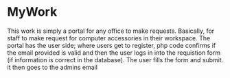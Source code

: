 # MyWork
This work is simply a portal for any office to make requests. 
Basically, for staff to make request for computer accessories in their workspace. The portal has the user side; where users get to  register, php code confirms if the email
provided is valid and then the user logs in into the requistion form (if information is correct in the database). The user fills the form and submit. it then goes to the admins email 
